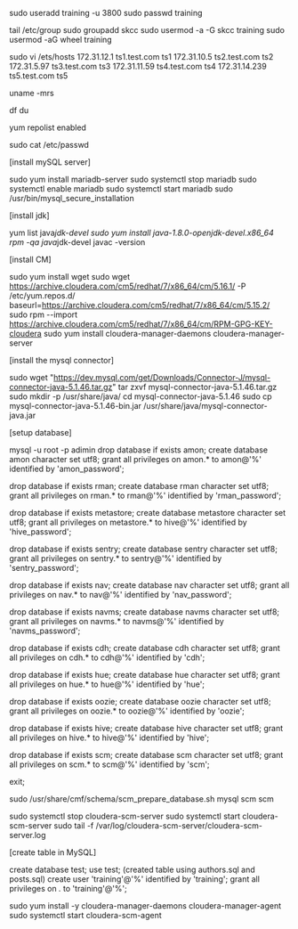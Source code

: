 sudo useradd training -u 3800
sudo passwd training    

tail /etc/group
sudo groupadd skcc
sudo usermod -a -G skcc training
sudo usermod -aG wheel training


sudo vi /ets/hosts
172.31.12.1     ts1.test.com    ts1
172.31.10.5     ts2.test.com    ts2
172.31.5.97     ts3.test.com    ts3
172.31.11.59    ts4.test.com    ts4
172.31.14.239   ts5.test.com    ts5

uname -mrs

df 
du

yum repolist enabled

sudo cat /etc/passwd



[install mySQL server]

sudo yum install mariadb-server
sudo systemctl stop mariadb
sudo systemctl enable mariadb
sudo systemctl start mariadb
sudo /usr/bin/mysql_secure_installation


[install jdk]


yum list java*jdk-devel
sudo yum install java-1.8.0-openjdk-devel.x86_64
rpm -qa java*jdk-devel
javac -version


[install CM]


sudo yum install wget
sudo wget https://archive.cloudera.com/cm5/redhat/7/x86_64/cm/5.16.1/ -P /etc/yum.repos.d/
baseurl=https://archive.cloudera.com/cm5/redhat/7/x86_64/cm/5.15.2/
sudo rpm --import \
https://archive.cloudera.com/cm5/redhat/7/x86_64/cm/RPM-GPG-KEY-cloudera
sudo yum install cloudera-manager-daemons cloudera-manager-server


[install the mysql connector]

sudo wget "https://dev.mysql.com/get/Downloads/Connector-J/mysql-connector-java-5.1.46.tar.gz"
tar zxvf mysql-connector-java-5.1.46.tar.gz
sudo mkdir -p /usr/share/java/
cd mysql-connector-java-5.1.46
sudo cp mysql-connector-java-5.1.46-bin.jar /usr/share/java/mysql-connector-java.jar


[setup database]

mysql -u root -p adimin
drop database if exists amon;
create database amon character set utf8;
grant all privileges on amon.* to amon@'%' identified by 'amon_password';

drop database if exists rman;
create database rman character set utf8;
grant all privileges on rman.* to rman@'%' identified by 'rman_password';

drop database if exists metastore;
create database metastore character set utf8;
grant all privileges on metastore.* to hive@'%' identified by 'hive_password';

drop database if exists sentry;
create database sentry character set utf8;
grant all privileges on sentry.* to sentry@'%' identified by 'sentry_password';

drop database if exists nav;
create database nav character set utf8;
grant all privileges on nav.* to nav@'%' identified by 'nav_password';

drop database if exists navms;
create database navms character set utf8;
grant all privileges on navms.* to navms@'%' identified by 'navms_password';

drop database if exists cdh;
create database cdh character set utf8;
grant all privileges on cdh.* to cdh@'%' identified by 'cdh';

drop database if exists hue;
create database hue character set utf8;
grant all privileges on hue.* to hue@'%' identified by 'hue';

drop database if exists oozie;
create database oozie character set utf8;
grant all privileges on oozie.* to oozie@'%' identified by 'oozie';

drop database if exists hive;
create database hive character set utf8;
grant all privileges on hive.* to hive@'%' identified by 'hive';

drop database if exists scm;
create database scm character set utf8;
grant all privileges on scm.* to scm@'%' identified by 'scm';

exit;

sudo /usr/share/cmf/schema/scm_prepare_database.sh mysql scm scm

sudo systemctl stop cloudera-scm-server
sudo systemctl start cloudera-scm-server
sudo tail -f /var/log/cloudera-scm-server/cloudera-scm-server.log



[create table in MySQL]

create database test;
use test;
(created table using authors.sql and posts.sql)
create user 'training'@'%' identified by 'training';
grant all privileges on *.* to 'training'@'%';



sudo yum install -y cloudera-manager-daemons cloudera-manager-agent
sudo systemctl start cloudera-scm-agent
